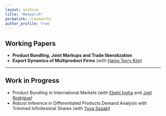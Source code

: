 ```yaml
---
layout: archive
title: "Research"
permalink: /research/
author_profile: true
---
```


## Working Papers
* **Product Bundling, Joint Markups and Trade liberalization** 
* **Export Dynamics of Multiproduct Firms** (with [Hanjo Terry Kim](https://hanjo-kim.github.io/))
---

## Work in Progress
* Product Bundling in International Markets (with [Ebehi Iyoha](https://ebehii.github.io) and [Joel Rodrigue](https://joelrodrigue.com))
* Robust Inference in Differentiated Products Demand Analysis with Trimmed Infinitesimal Shares (with [Yuya Sasaki](https://sites.google.com/site/yuyasasaki/))
